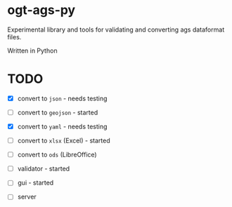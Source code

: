 ogt-ags-py
============================

Experimental library and tools for validating and converting ags dataformat files.

Written in Python

TODO
===========

- [x] convert to `json` - needs testing
- [ ] convert to `geojson` - started
- [x] convert to `yaml` - needs testing
- [ ] convert to `xlsx` (Excel) - started 
- [ ] convert to `ods` (LibreOffice) 
- [ ] validator - started
- [ ] gui - started
- [ ] server 


